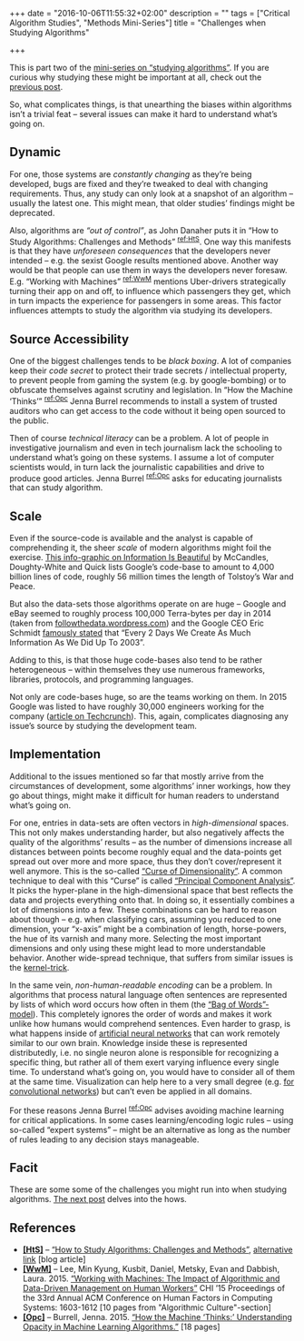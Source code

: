 +++
date = "2016-10-06T11:55:32+02:00"
description = ""
tags = ["Critical Algorithm Studies", "Methods Mini-Series"]
title = "Challenges when Studying Algorithms"

+++

This is part two of the [mini-series on “studying algorithms”](/tags/methods-mini-series/). If you are curious why studying these might be important at all, check out the [previous post](/article/why-study-algorithms/).

So, what complicates things, is that unearthing the biases within algorithms isn’t a trivial feat – several issues can make it hard to understand what’s going on.

<!--more-->

## Dynamic

For one, those systems are *constantly changing* as they’re being developed, bugs are fixed and they’re tweaked to deal with changing requirements. Thus, any study can only look at a snapshot of an algorithm – usually the latest one. This might mean, that older studies’ findings might be deprecated.

Also, algorithms are *“out of control”*, as John Danaher puts it in “How to Study Algorithms: Challenges and Methods”&nbsp;<sup>[ref:HtS](#ref:HtS)</sup>. One way this manifests is that they have *unforeseen consequences* that the developers never intended – e.g. the sexist Google results mentioned above. Another way would be that people can use them in ways the developers never foresaw. E.g. “Working with Machines”&nbsp;<sup>[ref:WwM](#ref:WwM)</sup> mentions Uber-drivers strategically turning their app on and off, to influence which
passengers they get, which in turn impacts the experience for passengers in some areas. This factor influences attempts to study the algorithm via studying its developers.

## Source Accessibility

One of the biggest challenges tends to be *black boxing*. A lot of companies keep their *code secret* to protect their trade secrets / intellectual property, to prevent people from gaming the system (e.g. by google-bombing) or to obfuscate themselves against scrutiny and legislation. In “How the Machine ‘Thinks’”&nbsp;<sup>[ref:Opc](#ref:Opc)</sup> Jenna Burrel recommends to install a system of trusted auditors who can get access to the code without it being open sourced to the public.

Then of course *technical literacy* can be a problem. A lot of people in investigative journalism and even in tech journalism lack the schooling to understand what’s going on these systems. I assume a lot of computer scientists would, in turn lack the journalistic capabilities and drive to produce good articles. Jenna Burrel&nbsp;<sup>[ref:Opc](#ref:Opc)</sup> asks for educating journalists that can study algorithm.

## Scale <a id="scale"></a>

Even if the source-code is available and the analyst is capable of comprehending it, the sheer *scale* of modern algorithms might foil the exercise.
[This info-graphic on Information Is Beautiful](http://www.informationisbeautiful.net/visualizations/million-lines-of-code/) by McCandles, Doughty-White and Quick lists Google’s code-base to amount to 4,000 billion lines of code, roughly 56 million times the length of Tolstoy’s War and Peace.

But also the data-sets those algorithms operate on are huge – Google and eBay seemed to roughly process 100,000 Terra-bytes per day in 2014 (taken from [followthedata.wordpress.com](https://followthedata.wordpress.com/2014/06/24/data-size-estimates/)) and the Google CEO Eric Schmidt [famously stated]( https://techcrunch.com/2010/08/04/schmidt-data/) that “Every 2 Days We Create As Much Information As We Did Up To 2003”.

Adding to this, is that those huge code-bases also tend to be rather heterogeneous – within themselves they use numerous frameworks, libraries, protocols, and programming languages.

Not only are code-bases huge, so are the teams working on them. In 2015 Google was listed to have roughly 30,000 engineers working for the company ([article on Techcrunch](https://techcrunch.com/2015/03/17/the-back-office-developers/)). This, again, complicates diagnosing any issue’s source by studying the development team.

## Implementation

Additional to the issues mentioned so far that mostly arrive from the circumstances of development, some algorithms’ inner workings, how they go about things, might make it difficult for human readers to understand what’s going on.

For one, entries in data-sets are often vectors in *high-dimensional* spaces. This not only makes understanding harder, but also negatively affects the quality of the algorithms’ results – as the number of dimensions increase all distances between points become roughly equal and the data-points get spread out over more and more space, thus they don’t cover/represent it well anymore. This is the so-called [“Curse of
Dimensionality”](https://en.wikipedia.org/wiki/Curse_of_dimensionality). A common technique to deal with this “Curse” is called [“Principal Component Analysis”]( https://en.wikipedia.org/wiki/Principal_component_analysis). It picks the hyper-plane in the high-dimensional space that best reflects the data and projects everything onto that. In doing so, it essentially combines a lot of dimensions into a few. These combinations can be hard to reason about though – e.g. when
classifying cars, assuming you reduced to one dimension, your “x-axis” might be a combination of length, horse-powers, the hue of its varnish and many more. Selecting the most important dimensions and only using these might lead to more understandable behavior. Another wide-spread technique, that suffers from similar issues is the [kernel-trick](https://en.wikipedia.org/wiki/Kernel_method).

In the same vein, *non-human-readable encoding* can be a problem. In algorithms that process natural language often sentences are represented by lists of which word occurs how often in them (the [“Bag of Words”-model](https://en.wikipedia.org/wiki/Bag-of-words_model)). This completely ignores the order of words and makes it work unlike how humans would comprehend sentences. Even harder to grasp, is what happens inside of [artificial neural
networks](https://en.wikipedia.org/wiki/Artificial_neural_network) that can work remotely similar to our own brain. Knowledge inside these is represented distributedly, i.e. no single neuron alone is responsible for recognizing a specific thing, but rather all of them exert varying influence every single time. To understand what’s going on, you would have to consider all of them at the same time. Visualization can help here to a very small degree (e.g. [for convolutional
networks](http://cs231n.github.io/understanding-cnn/)) but can’t even be applied in all domains.

For these reasons Jenna Burrel&nbsp;<sup>[ref:Opc](#ref:Opc)</sup> advises avoiding machine learning for critical applications. In some cases learning/encoding logic rules – using so-called “expert systems” – might be an alternative as long as the number of rules leading to any decision stays manageable.

## Facit

These are some some of the challenges you might run into when studying algorithms. [The next post](/article/methods-for-studying-algorithms/) delves into the hows.


## References

* <a id="ref:HtS" href="#ref:HtS">**[HtS]**</a> – [“How to Study Algorithms: Challenges and Methods”](https://algocracy.wordpress.com/2016/03/14/how-to-study-algorithms-challenges-and-methods/), [alternative link]( http://hplusmagazine.com/2015/07/28/how-to-study-algorithms-challenges-and-methods/) [blog article]
* <a id="ref:WwM" href="#ref:WwM">**[WwM]**</a> – Lee, Min Kyung, Kusbit, Daniel, Metsky, Evan and Dabbish, Laura. 2015. [“Working with Machines: The Impact of Algorithmic and Data-­Driven Management on Human Workers”](http://dl.acm.org/citation.cfm?id=2702548) CHI ’15 Proceedings of the 33rd Annual ACM Conference on Human Factors in Computing Systems: 1603-­1612 [10 pages from "Algorithmic Culture"-section]
* <a id="ref:Opc" href="#ref:Opc">**[Opc]**</a> – Burrell, Jenna. 2015. [“How the Machine ‘Thinks:’ Understanding Opacity in Machine Learning Algorithms.”](http://bds.sagepub.com/content/3/1/2053951715622512) [18 pages]
